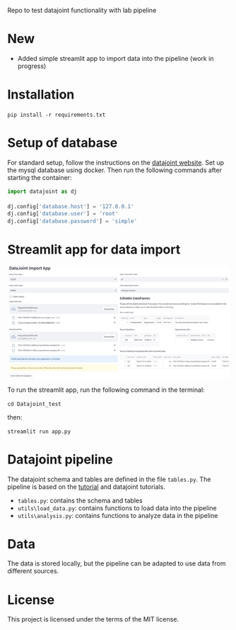 Repo to test datajoint functionality with lab pipeline

# New
- Added simple streamlit app to import data into the pipeline (work in progress)


# Installation
``pip install -r requirements.txt``

# Setup of database
For standard setup, follow the instructions on the [datajoint website](http://datajoint.github.io/datajoint-python/).
Set up the mysql database using docker. Then run the following commands after starting the container:

```python
import datajoint as dj

dj.config['database.host'] = '127.0.0.1'
dj.config['database.user'] = 'root'
dj.config['database.password'] = 'simple'
```
# Streamlit app for data import
![](./docs/app_example.png)

To run the streamlit app, run the following command in the terminal:

``cd Datajoint_test``

then:

``streamlit run app.py``

# Datajoint pipeline
The datajoint schema and tables are defined in the file ``tables.py``. The pipeline is based on the [tutorial](http://datajoint.github.io/datajoint-python/) and datajoint tutorials.

- ``tables.py``: contains the schema and tables
- ``utils\load_data.py``: contains functions to load data into the pipeline
- ``utils\analysis.py``: contains functions to analyze data in the pipeline


# Data
The data is stored locally, but the pipeline can be adapted to use data from different sources.

# License
This project is licensed under the terms of the MIT license.